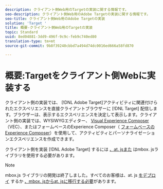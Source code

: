 ```yaml
---
description: クライアント側Web用のTargetの実装に関する情報です。
seo-description: クライアント側Web用のAdobe Targetの実装に関する情報です。
seo-title: クライアント側Web用のAdobe Targetの実装
solution: 'Target '
title: 概要-クライアント側Web用のTargetの実装
topic: Standard
uuid: 8ed04881-3dd9-496f-9c9c-feb9c740ed80
translation-type: tm+mt
source-git-commit: 9b8f39240cbbd7a494d74dc0016ed666a58fd870

---
```



# 概要:Targetをクライアント側Webに実装する

クライアント側の実装では、 [!DNL Adobe Target]アクティビティに関連付けられたエクスペリエンスを直接クライアントブラウザーに [!DNL Target] 配信します。ブラウザーは、表示するエクスペリエンスを決定して表示します。クライアント側の実装では、WYSIWYGエディター、 [Visual Experience Composer](/help/c-experiences/c-visual-experience-composer/visual-experience-composer.md) （VEC）、またはフォームベースのExperience Composer（ [フォームベースのExperience Composer](/help/c-experiences/form-experience-composer.md)）を使用して、アクティビティとパーソナライゼーションエクスペリエンスを作成できます。

クライアント側を実装 [!DNL Adobe Target] するには [、at. jsまた](/help/c-implementing-target/c-implementing-target-for-client-side-web/c-how-atjs-works/how-atjs-works.md) はmbox. jsライブラリを使用する必要があります。

>[!NOTE]
>
>mbox.js ライブラリの開発は終了しました。すべてのお客様は、at. js [をデプロイ](/help/c-implementing-target/c-implementing-target-for-client-side-web/how-to-deployatjs/how-to-deployatjs.md) するか [、mbox. jsからat. jsに移行する必要](/help/c-implementing-target/c-implementing-target-for-client-side-web/t-mbox-download/c-target-atjs-implementation/target-migrate-atjs.md)があります。
